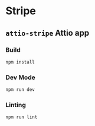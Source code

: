 # Stripe

## `attio-stripe` Attio app

### Build

```bash
npm install
```

### Dev Mode

```bash
npm run dev
```

### Linting

```bash
npm run lint
```
